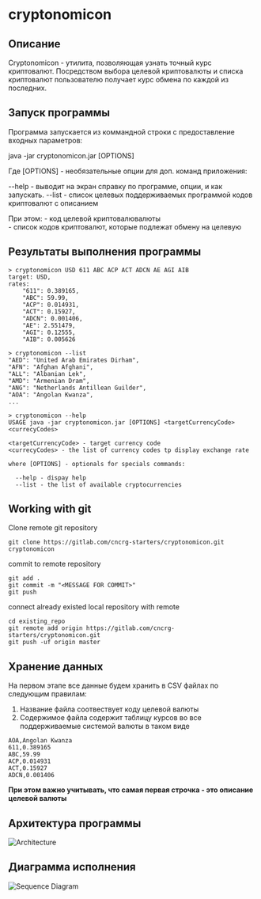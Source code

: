 # cryptonomicon



## Описание

Cryptonomicon - утилита, позволяющая узнать точный курс криптовалют. 
Посредством выбора целевой криптовалюты и списка криптовалют пользователю получает курс обмена по каждой из последних. 

## Запуск программы

Программа запускается из коммандной строки с предоставление входных параметров:

java -jar cryptonomicon.jar [OPTIONS] <targetCurrencyCode> <currecyCodes>

Где [OPTIONS] - необязательные опции для доп. команд приложения:

   --help - выводит на экран справку по программе, опции, и как запускать.
   --list - список целевых поддерживаемых программой кодов криптовалют с описанием

При этом:
<targetCurrencyCode> - код целевой криптовалювалюты  
<currecyCodes> - список кодов криптовалют, которые подлежат обмену на целевую

## Результаты выполнения программы

```
> cryptonomicon USD 611 ABC ACP ACT ADCN AE AGI AIB
target: USD,
rates: 
    "611": 0.389165,
    "ABC": 59.99,
    "ACP": 0.014931,
    "ACT": 0.15927,
    "ADCN": 0.001406,
    "AE": 2.551479,
    "AGI": 0.12555,
    "AIB": 0.005626
 ```   

```
> cryptonomicon --list
"AED": "United Arab Emirates Dirham",
"AFN": "Afghan Afghani",
"ALL": "Albanian Lek",
"AMD": "Armenian Dram",
"ANG": "Netherlands Antillean Guilder",
"AOA": "Angolan Kwanza",
...
 ```   

 ```
> cryptonomicon --help
USAGE java -jar cryptonomicon.jar [OPTIONS] <targetCurrencyCode> <currecyCodes>

<targetCurrencyCode> - target currency code
<currecyCodes> - the list of currency codes tp display exchange rate

where [OPTIONS] - optionals for specials commands:

   --help - dispay help
   --list - the list of available cryptocurrencies

 ```   

## Working with git

Clone remote git repository
```
git clone https://gitlab.com/cncrg-starters/cryptonomicon.git cryptonomicon
```

commit to remote repository
```
git add .
git commit -m "<MESSAGE FOR COMMIT>"
git push
```

connect already existed local repository with remote
```
cd existing_repo
git remote add origin https://gitlab.com/cncrg-starters/cryptonomicon.git
git push -uf origin master
```

## Хранение данных

На первом этапе все данные будем хранить в CSV файлах по следующим правилам:
1. Название файла соотвествует коду целевой валюты
2. Содержимое файла содержит таблицу курсов во все поддерживаемые системой валюты
в таком виде
```
AOA,Angolan Kwanza
611,0.389165
ABC,59.99
ACP,0.014931
ACT,0.15927
ADCN,0.001406
```
<b>При этом важно учитывать, что самая первая строчка - это описание целевой валюты</b>
    
## Архитектура программы

![Architecture](docs/architecture.png)

## Диаграмма исполнения

![Sequence Diagram](docs/bLAxRiCm3Dpr5HnZeFw1e0XIk4E7JkbOT51irYPWFK1H3VptfMsqIEeCgYQ1kkCze6CIovBTQCn07GAwA1CuT6VaP8nj9J3aX6nCpo57I4Eu05l1PEOnr0TeU8eIV73K1hy7PydlAhYG3D1cPlGjAVe6TOSsBpxDUtVL5hiyd326H6fesiCd-Mv5lmcJxq5Z.png)

